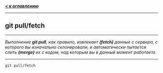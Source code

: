 [ ***< к оглавлению***](./readme.md)

---
## git pull/fetch
---

*Выполнение **git pull**, как правило, извлекает **(fetch)** данные с сервера, с которого вы изначально склонировали, и автоматически пытается слить **(merge)** их с кодом, над которым вы в данный момент работаете.*

---

```bach=
git pull/fetch
```
